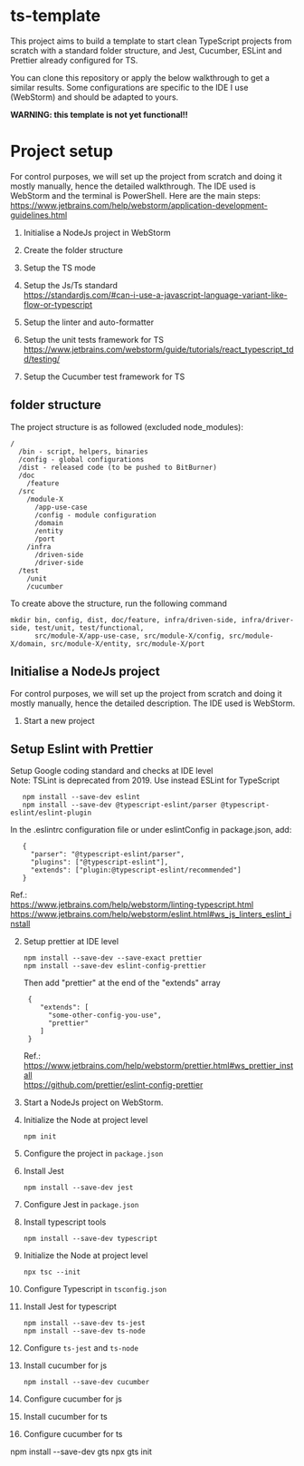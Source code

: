 # ts-template
This project aims to build a template to start clean TypeScript projects from scratch with a standard folder structure, and Jest, Cucumber, ESLint and Prettier already configured for TS.

You can clone this repository or apply the below walkthrough to get a similar results.
Some configurations are specific to the IDE I use (WebStorm) and should be adapted to yours.

**WARNING: this template is not yet functional!!**

# Project setup
For control purposes, we will set up the project from scratch and doing it mostly manually, hence the detailed walkthrough.
The IDE used is WebStorm and the terminal is PowerShell. Here are the main steps:  
https://www.jetbrains.com/help/webstorm/application-development-guidelines.html

1. Initialise a NodeJs project in WebStorm
1. Create the folder structure



2. Setup the TS mode
2. Setup the Js/Ts standard  
   https://standardjs.com/#can-i-use-a-javascript-language-variant-like-flow-or-typescript
2. Setup the linter and auto-formatter
2. Setup the unit tests framework for TS
   https://www.jetbrains.com/webstorm/guide/tutorials/react_typescript_tdd/testing/
3. Setup the Cucumber test framework for TS


## folder structure

The project structure is as followed (excluded node_modules):

    /  
      /bin - script, helpers, binaries
      /config - global configurations
      /dist - released code (to be pushed to BitBurner)  
      /doc
        /feature
      /src  
        /module-X  
          /app-use-case
          /config - module configuration
          /domain  
          /entity   
          /port  
        /infra  
          /driven-side  
          /driver-side
      /test
        /unit
        /cucumber

To create above the structure, run the following command

    mkdir bin, config, dist, doc/feature, infra/driven-side, infra/driver-side, test/unit, test/functional,  
          src/module-X/app-use-case, src/module-X/config, src/module-X/domain, src/module-X/entity, src/module-X/port

## Initialise a NodeJs project
For control purposes, we will set up the project from scratch and doing it mostly manually, hence the detailed description.
The IDE used is WebStorm.

1. Start a new project

## Setup Eslint with Prettier
Setup Google coding standard and checks at IDE level  
Note: TSLint is deprecated from 2019. Use instead ESLint for TypeScript

       npm install --save-dev eslint
       npm install --save-dev @typescript-eslint/parser @typescript-eslint/eslint-plugin 

In the .eslintrc configuration file or under eslintConfig in package.json, add:

       {
         "parser": "@typescript-eslint/parser",
         "plugins": ["@typescript-eslint"],
         "extends": ["plugin:@typescript-eslint/recommended"]
       }
Ref.:   
https://www.jetbrains.com/help/webstorm/linting-typescript.html
https://www.jetbrains.com/help/webstorm/eslint.html#ws_js_linters_eslint_install

2. Setup prettier at IDE level

       npm install --save-dev --save-exact prettier
       npm install --save-dev eslint-config-prettier

   Then add "prettier" at the end of the "extends" array

        {
           "extends": [
             "some-other-config-you-use",
             "prettier"
           ]
        }

   Ref.:   
   https://www.jetbrains.com/help/webstorm/prettier.html#ws_prettier_install  
   https://github.com/prettier/eslint-config-prettier

3. Start a NodeJs project on WebStorm.
4. Initialize the Node at project level

       npm init

5. Configure the project in ``package.json``

6. Install Jest

       npm install --save-dev jest

7. Configure Jest in ``package.json``

8. Install typescript tools

       npm install --save-dev typescript

9. Initialize the Node at project level

       npx tsc --init

10. Configure Typescript in ``tsconfig.json``

11. Install Jest for typescript

        npm install --save-dev ts-jest
        npm install --save-dev ts-node

12. Configure ``ts-jest`` and ``ts-node``

13. Install cucumber for js

        npm install --save-dev cucumber

14. Configure cucumber for js

15. Install cucumber for ts

16. Configure cucumber for ts

npm install --save-dev gts
npx gts init





